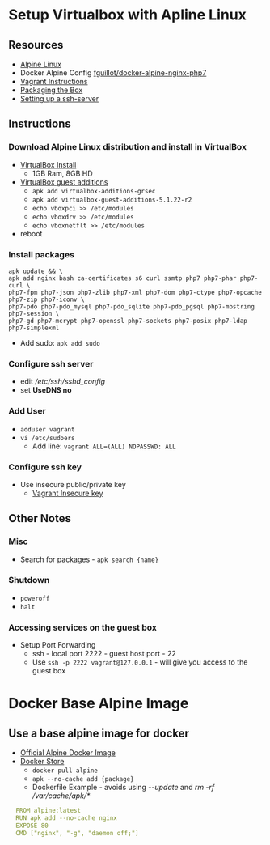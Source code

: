 # Setup Virtualbox with Apline Linux
## Resources
* [Alpine Linux](https://www.alpinelinux.org)
* Docker Alpine Config [fguillot/docker-alpine-nginx-php7](https://github.com/fguillot/docker-alpine-nginx-php7/blob/master/Dockerfile)
* [Vagrant Instructions](https://www.vagrantup.com/docs/boxes/base.html)
* [Packaging the Box](https://www.vagrantup.com/docs/virtualbox/boxes.html)
* [Setting up a ssh-server](https://wiki.alpinelinux.org/wiki/Setting_up_a_ssh-server)

## Instructions
### Download Alpine Linux distribution and install in VirtualBox
* [VirtualBox Install](https://wiki.alpinelinux.org/wiki/Install_Alpine_on_VirtualBox)
  * 1GB Ram, 8GB HD
* [VirtualBox guest additions](https://wiki.alpinelinux.org/wiki/VirtualBox_guest_additions)
  * `apk add virtualbox-additions-grsec`
  * `apk add virtualbox-guest-additions-5.1.22-r2`
  * `echo vboxpci >> /etc/modules`
  * `echo vboxdrv >> /etc/modules`
  * `echo vboxnetflt >> /etc/modules`
* reboot
### Install packages
```
apk update && \
apk add nginx bash ca-certificates s6 curl ssmtp php7 php7-phar php7-curl \
php7-fpm php7-json php7-zlib php7-xml php7-dom php7-ctype php7-opcache php7-zip php7-iconv \
php7-pdo php7-pdo_mysql php7-pdo_sqlite php7-pdo_pgsql php7-mbstring php7-session \
php7-gd php7-mcrypt php7-openssl php7-sockets php7-posix php7-ldap php7-simplexml
```
* Add sudo: `apk add sudo`
### Configure ssh server
* edit */etc/ssh/sshd_config*
* set **UseDNS no**
### Add User
* `adduser vagrant`
* `vi /etc/sudoers`
  * Add line: `vagrant ALL=(ALL) NOPASSWD: ALL`
### Configure ssh key
* Use insecure public/private key
  * [Vagrant Insecure key](https://github.com/mitchellh/vagrant/blob/master/keys/vagrant)
## Other Notes
### Misc
* Search for packages - `apk search {name}`
### Shutdown
* `poweroff`
* `halt`
### Accessing services on the guest box
* Setup Port Forwarding
  * ssh - local port 2222 - guest host port - 22
  * Use `ssh -p 2222 vagrant@127.0.0.1` - will give you access to the guest box

# Docker Base Alpine Image
## Use a base alpine image for docker
* [Official Alpine Docker Image](https://hub.docker.com/_/alpine/)
* [Docker Store](https://store.docker.com/images/alpine)
  * `docker pull alpine`
  * `apk --no-cache add {package}`
  * Dockerfile Example - avoids using *--update* and *rm -rf /var/cache/apk/\**
```yaml
  FROM alpine:latest
  RUN apk add --no-cache nginx
  EXPOSE 80
  CMD ["nginx", "-g", "daemon off;"]
```